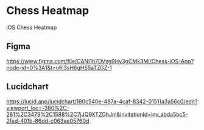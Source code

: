 # Chess Heatmap

iOS Chess Heatmap

## Figma

https://www.figma.com/file/CANI1h7DVzg9Hy3gCMk3MI/Chess-iOS-App?node-id=0%3A1&t=u6i3sH6gHS5aTZGZ-1

## Lucidchart

https://lucid.app/lucidchart/180c540e-487a-4caf-8342-01511a3a56c0/edit?viewport_loc=-380%2C-281%2C3479%2C1588%2C7jJQ9XTZOhJm&invitationId=inv_abda5bc5-2fed-401b-86dd-c063ee05760d
